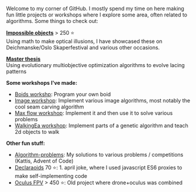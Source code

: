 
Welcome to my corner of GitHub. I mostly spend my time on here making fun little projects or workshops where I explore some area, often related to algorithms. Some things to check out:

[**Impossible objects**](https://github.com/Matsemann/impossible-objects) > 250 ⭐  
Using math to make optical illusions, I have showcased these on Deichmanske/Oslo Skaperfestival and various other occasions. 

[**Master thesis**](https://github.com/Matsemann/eamaster)  
Using evolutionary multiobjective optimization algorithms to evolve lacing patterns

**Some workshops I've made:**  
* [Boids workshp](https://github.com/Matsemann/boids-workshop): Program your own boid
* [Image workshop](https://github.com/Matsemann/image-workshop): Implement various image algorithms, most notably the cool seam carving algorithm
* [Max flow workshop](https://github.com/Matsemann/maxflow-workshop): Implement it and then use it to solve various problems
* [WalkingEa workshop](https://github.com/Matsemann/walkingea): Implement parts of a genetic algorithm and teach 2d objects to walk

**Other fun stuff:**  
* [Algorithm-problems](https://github.com/Matsemann/algorithm-problems): My solutions to various problems / competitions (Kattis, Advent of Code)
* [Declaraoids](https://github.com/Matsemann/Declaraoids) 70 ⭐: 1. april joke, where I used javascript ES6 proxies to make self-implementing code
* [Oculus FPV](https://github.com/Matsemann/Declaraoids) > 450 ⭐: Old project where drone+oculus was combined
